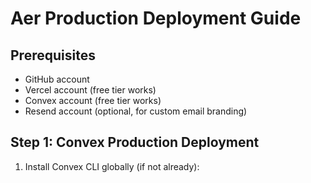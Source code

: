 # Aer Production Deployment Guide

## Prerequisites
- GitHub account
- Vercel account (free tier works)
- Convex account (free tier works)
- Resend account (optional, for custom email branding)

## Step 1: Convex Production Deployment

1. Install Convex CLI globally (if not already):
   